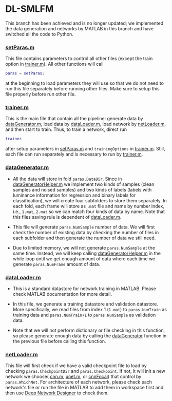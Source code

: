 # DL-SMLFM
This branch has been achieved and is no longer updated; we implemented the data generation and networks by MATLAB in this branch and have switched all the code to Python.

### [setParas.m](https://github.com/tianrui-qi/DL-SMLFM/blob/matlab-achieve/setParas.m) 

This file contains parameters to control all other files (except the train option in [trainer.m](https://github.com/tianrui-qi/DL-SMLFM/blob/matlab-achieve/trainer.m)). All other functions will call 
```matlab
paras = setParas;
``` 
at the beginning to load parameters they will use so that we do not need to run this file separately before running other files. Make sure to setup this file properly before run other file.

### [trainer.m](https://github.com/tianrui-qi/DL-SMLFM/blob/matlab-achieve/trainer.m)

This is the main file that contain all the pipeline: generate data by [dataGenerator.m](https://github.com/tianrui-qi/DL-SMLFM/blob/matlab-achieve/dataGenerator.m), load data by [dataLoader.m](https://github.com/tianrui-qi/DL-SMLFM/blob/matlab-achieve/dataLoader.m), load network by [netLoader.m](https://github.com/tianrui-qi/DL-SMLFM/blob/matlab-achieve/netLoader.m), and then start to train. Thus, to train a network, direct run 
```matlab
trainer
```
after setup parameters in [setParas.m](https://github.com/tianrui-qi/DL-SMLFM/blob/matlab-achieve/setParas.m) and `trainingOptions` in [trainer.m](https://github.com/tianrui-qi/DL-SMLFM/blob/matlab-achieve/trainer.m). Still, each file can run separately and is necessary to run by [trainer.m](https://github.com/tianrui-qi/DL-SMLFM/blob/matlab-achieve/trainer.m).

### [dataGenerator.m](https://github.com/tianrui-qi/DL-SMLFM/blob/matlab-achieve/dataGenerator.m)

- All the data will store in fold `paras.DataDir`. Since in [dataGeneratorHelper.m](https://github.com/tianrui-qi/DL-SMLFM/blob/matlab-achieve/dataGeneratorHelper.m) we implement two kinds of samples (clean samples and noised samples) and two kinds of labels (labels with luminance information for regression and binary labels for classification), we will create four subfolders to store them separately. In each fold, each frame will store as `.mat` file and name by number index, i.e., `1.mat`, `2.mat` so we can match four kinds of data by name. Note that this files saving rule is dependent of [dataLoader.m](https://github.com/tianrui-qi/DL-SMLFM/blob/matlab-achieve/dataLoader.m).

- This file will generate `paras.NumSample` number of data. We will first check the number of existing data by checking the number of files in each subfolder and then generate the number of data we still need.

- Due to limited memory, we will not generate `paras.NumSample` at the same time. Instead, we will keep calling [dataGeneratorHelper.m](https://github.com/tianrui-qi/DL-SMLFM/blob/matlab-achieve/dataGeneratorHelper.m) in the while loop until we get enough amount of data where each time we generate `paras.NumFrame` amount of data. 

### [dataLoader.m](https://github.com/tianrui-qi/DL-SMLFM/blob/matlab-achieve/dataLoader.m)

- This is a standard datastore for network training in MATLAB. Please check MATLAB documentation for more detail. 

- In this file, we generate a training datastore and validation datastore. More specifically, we read files from index 1 (`1.mat`) to `paras.NumTrain` as training data and `paras.NumTrain+1` to `paras.NumSample` as validation data. 

- Note that we will not perform dictionary or file checking in this function, so please generate enough data by calling the [dataGenerator](https://github.com/tianrui-qi/DL-SMLFM/blob/matlab-achieve/dataGenerator.m) function in the previous file before calling this function.

### [netLoader.m](https://github.com/tianrui-qi/DL-SMLFM/blob/matlab-achieve/netLoader.m)

This file will first check if we have a valid checkpoint file to load by checking `paras.CheckpointDir` and `paras.Checkpoint`. If not, it will init a new network we choose( [cnn.m](https://github.com/tianrui-qi/DL-SMLFM/blob/matlab-achieve/cnn.m), [unet.m](https://github.com/tianrui-qi/DL-SMLFM/blob/matlab-achieve/unet.m), or [cnnFocal](https://github.com/tianrui-qi/DL-SMLFM/blob/matlab-achieve/cnnFocal.m)) that control by `paras.WhichNet`. For architecture of each network, please check each network's file or run the file in MATLAB to add them in workspace first and then use [Deep Network Designer](https://www.mathworks.com/help/deeplearning/gs/get-started-with-deep-network-designer.html) to check them. 
